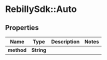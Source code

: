 # RebillySdk::Auto

## Properties
Name | Type | Description | Notes
------------ | ------------- | ------------- | -------------
**method** | **String** |  | 

